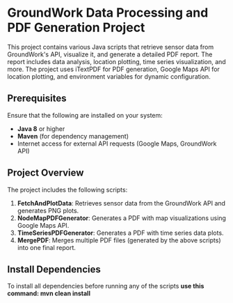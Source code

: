 # GroundWork Data Processing and PDF Generation Project

This project contains various Java scripts that retrieve sensor data from GroundWork's API, visualize it, and generate a detailed PDF report. The report includes data analysis, location plotting, time series visualization, and more. The project uses iTextPDF for PDF generation, Google Maps API for location plotting, and environment variables for dynamic configuration.

## Prerequisites

Ensure that the following are installed on your system:

- **Java 8** or higher
- **Maven** (for dependency management)
- Internet access for external API requests (Google Maps, GroundWork API)

## Project Overview

The project includes the following scripts:

1. **FetchAndPlotData**: Retrieves sensor data from the GroundWork API and generates PNG plots.
2. **NodeMapPDFGenerator**: Generates a PDF with map visualizations using Google Maps API.
3. **TimeSeriesPDFGenerator**: Generates a PDF with time series data plots.
4. **MergePDF**: Merges multiple PDF files (generated by the above scripts) into one final report.


## Install Dependencies

To install all dependencies before running any of the scripts 
**use this command: mvn clean install**
